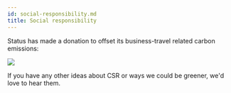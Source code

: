 ```yaml
---
id: social-responsibility.md
title: Social responsibility
---
```

Status has made a donation to offset its business-travel related carbon emissions:

![](carbon-offset.png)

If you have any other ideas about CSR or ways we could be greener, we'd love to hear them.
